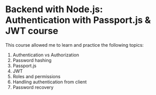 # Backend with Node.js: Authentication with Passport.js & JWT course

This course allowed me to learn and practice the following topics:

1. Authentication vs Authorization
2. Password hashing
3. Passport.js
4. JWT
5. Roles and permissions
6. Handling authentication from client
7. Password recovery
